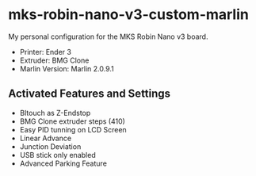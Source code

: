 # mks-robin-nano-v3-custom-marlin
My personal configuration for the MKS Robin Nano v3 board.
- Printer: Ender 3
- Extruder: BMG  Clone
- Marlin Version: Marlin 2.0.9.1

## Activated Features and Settings ##
- Bltouch as Z-Endstop
- BMG Clone extruder steps (410)
- Easy PID tunning on LCD Screen
- Linear Advance
- Junction Deviation
- USB stick only enabled
- Advanced Parking Feature
